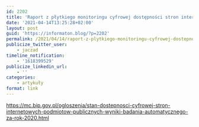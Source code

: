 ```yaml
---
id: 2202
title: 'Raport z płytkiego monitoringu cyfrowej dostępności stron internetowych podmiotów publicznych'
date: '2021-04-14T13:25:28+02:00'
layout: post
guid: 'https://informaton.blog/?p=2202'
permalink: /2021/04/14/raport-z-plytkiego-monitoringu-cyfrowej-dostepnosci-stron-internetowych-podmiotow-publicznych/
publicize_twitter_user:
    - jaczad
timeline_notification:
    - '1618399529'
publicize_linkedin_url:
    - ''
categories:
    - artykuły
format: link
---
```


<https://mc.bip.gov.pl/ogloszenia/stan-dostepnosci-cyfrowej-stron-internetowych-podmiotow-publicznych-wyniki-badania-automatycznego-za-rok-2020.html>